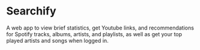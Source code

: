# Searchify

A web app to view brief statistics, get Youtube links, and recommendations for Spotify tracks, albums, artists, and playlists, as well as get your top played artists and songs when logged in.

